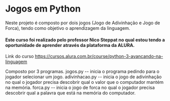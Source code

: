 # Jogos em Python

Neste projeto é composto por dois jogos (Jogo de Adivinhação e Jogo de Forca), tendo como objetivo o aprendizagem da linguagem.

#### Este curso foi realizado pelo professor Nico Steppat no qual estou tendo a oportunidade de aprender através da plataforma da ALURA.

Link do curso https://cursos.alura.com.br/course/python-3-avancando-na-linguagem

Composto por 3 programas. 
jogos.py -- inicia o programa pedindo para o jogador selecionar um jogo.
adivinhacao.py -- inicia o jogo de adivinhação no qual o jogador precisa descobrir qual o valor que o computador mantém na memória.
forca.py -- inicia o jogo de forca no qual o jogador precisa descobrir qual a palavra que está na memória do computador.